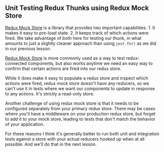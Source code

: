 ## Unit Testing Redux Thunks using Redux Mock Store

[Redux Mock Store](https://github.com/reduxjs/redux-mock-store) is a library that provides two important capabilities. 1. It makes it easy to pre-load state. 2. It keeps track of which actions were fired. We take advantage of both here for testing our thunk, in what amounts to just a slightly cleaner approach than using `jest.fn()` as we did in our previous lesson.

[Redux Mock Store](https://github.com/reduxjs/redux-mock-store) is more commonly used as a way to test redux-connected components, but also works anytime we need an easy way to confirm that certain actions are fired into our redux store.

While it does make it easy to populate a redux store and inspect which actions were fired, redux mock store doesn't have any reducers, so we can't use it in tests where we want our components to update in response to any actions. It's strictly a read-only store.

Another challenge of using redux mock store is that it needs to be configured separately from your primary redux store. There may be cases where you'll have a middleware on your production redux store, but forget to add it to your mock store, leading to tests that don't match the behavior of your application.

For these reasons I think it's generally better to run both unit and integration tests against a store with your actual reducers hooked up when at all possible. And we'll do that in the next lesson.